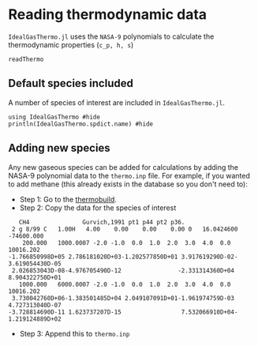 # Reading thermodynamic data

`IdealGasThermo.jl` uses the `NASA-9` polynomials to calculate the thermodynamic properties (``c_p, h, s``)

```@docs
readThermo
```
## Default species included

A number of species of interest are included in `IdealGasThermo.jl`.

```@example
using IdealGasThermo #hide
println(IdealGasThermo.spdict.name) #hide
```

## Adding new species

Any new gaseous species can be added for calculations by adding the NASA-9 polynomial data to the `thermo.inp` file. For example, if you wanted to add methane (this already exists in the database so you don't need to):
 - Step 1: Go to the [thermobuild](https://cearun.grc.nasa.gov/ThermoBuild/index_ds.html).
 - Step 2: Copy the data for the species of interest
   
```
   CH4               Gurvich,1991 pt1 p44 pt2 p36.                                 
 2 g 8/99 C   1.00H   4.00    0.00    0.00    0.00 0   16.0424600     -74600.000
    200.000   1000.0007 -2.0 -1.0  0.0  1.0  2.0  3.0  4.0  0.0        10016.202
-1.766850998D+05 2.786181020D+03-1.202577850D+01 3.917619290D-02-3.619054430D-05
 2.026853043D-08-4.976705490D-12                -2.331314360D+04 8.904322750D+01
   1000.000   6000.0007 -2.0 -1.0  0.0  1.0  2.0  3.0  4.0  0.0        10016.202
 3.730042760D+06-1.383501485D+04 2.049107091D+01-1.961974759D-03 4.727313040D-07
-3.728814690D-11 1.623737207D-15                 7.532066910D+04-1.219124889D+02
```

- Step 3: Append this to `thermo.inp`